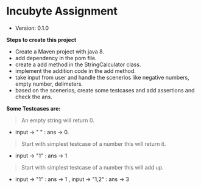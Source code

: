 # Incubyte Assignment

- Version: 0.1.0

**Steps to create this project**
* Create a Maven project with java 8.
* add dependency in the pom file.
* create a add method in the StringCalculator class.
* implement the addition code in the add method.
* take input from user and handle the scenerios like negative numbers, empty number, delimeters.
* based on the scenerios, create some testcases and add assertions and check the ans.

**Some Testcases are:**
> An empty string will return 0. 
* input -> " " : ans -> 0. 

> Start with simplest testcase of a number this will return it.
* input -> "1" : ans -> 1 

> Start with simplest testcase of a number this will add up.
* input -> "1" : ans -> 1 , input -> "1,2" : ans -> 3